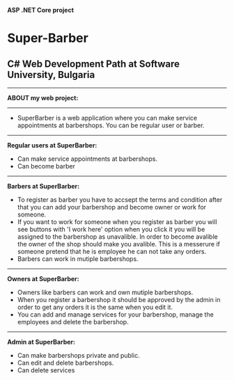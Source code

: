  **ASP .NET Core project** 

# Super-Barber

 ## C# Web Development Path at Software University, Bulgaria
------------

 **ABOUT my web project:**

------------
- SuperBarber is a web application where you can make service appointments at barbershops. You can be regular user or barber.
------------
**Regular users at SuperBarber:**
- Can make service appointments at barbershops.
- Can become barber
------------

 **Barbers at SuperBarber:**
 - To register as barber you have to accsept the terms and condition after that you can add your barbershop and become owner or work for someone. 
 - If you want to work for someone when you register as barber you will see buttons with 'I work here' option when you click it you will be assigned to the barbershop as unavalible. In order to become avalible the owner of the shop should make you avalible. This is a messerure if someone pretend that he is employee he can not take any orders. 
 - Barbers can work in mutiple barbershops.
------------

 **Owners at SuperBarber:**
 - Owners like barbers can work and own mutiple barbershops. 
 - When you register a barbershop it should be approved by the admin in order to get any orders it is the same when you edit it.
 - You can add and manage services for your barbershop, manage the employees and delete the barbershop. 
 ------------

 **Admin at SuperBarber:**
 - Can make barbershops private and public. 
 - Can edit and delete barbershops.
 - Can delete services
